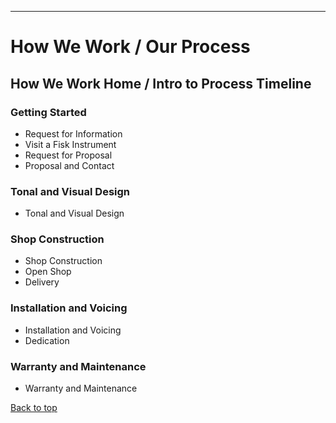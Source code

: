 <hr id="main">

# How We Work / Our Process

## How We Work Home / Intro to Process Timeline

### Getting Started

- Request for Information
- Visit a Fisk Instrument
- Request for Proposal
- Proposal and Contact

### Tonal and Visual Design

- Tonal and Visual Design

### Shop Construction

- Shop Construction
- Open Shop
- Delivery

### Installation and Voicing

- Installation and Voicing
- Dedication

### Warranty and Maintenance

- Warranty and Maintenance

[Back to top](#main)

